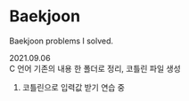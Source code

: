 # Baekjoon
Baekjoon problems I solved.

2021.09.06  
C 언어 기존의 내용 한 폴더로 정리, 코틀린 파일 생성  
1. 코틀린으로 입력값 받기 연습 중  
